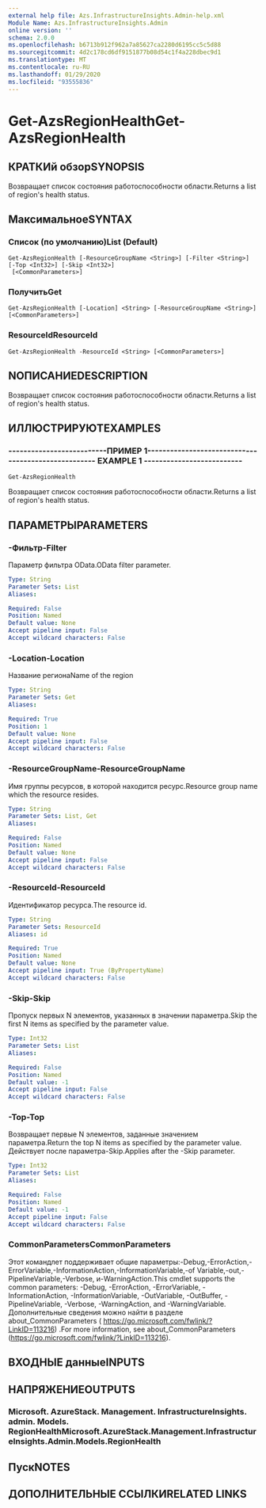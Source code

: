 ```yaml
---
external help file: Azs.InfrastructureInsights.Admin-help.xml
Module Name: Azs.InfrastructureInsights.Admin
online version: ''
schema: 2.0.0
ms.openlocfilehash: b6713b912f962a7a85627ca2280d6195cc5c5d88
ms.sourcegitcommit: 4d2c178cd6df9151877b08d54c1f4a228dbec9d1
ms.translationtype: MT
ms.contentlocale: ru-RU
ms.lasthandoff: 01/29/2020
ms.locfileid: "93555836"
---
```

# <span data-ttu-id="662a0-101">Get-AzsRegionHealth</span><span class="sxs-lookup"><span data-stu-id="662a0-101">Get-AzsRegionHealth</span></span>

## <span data-ttu-id="662a0-102">КРАТКИй обзор</span><span class="sxs-lookup"><span data-stu-id="662a0-102">SYNOPSIS</span></span>
<span data-ttu-id="662a0-103">Возвращает список состояния работоспособности области.</span><span class="sxs-lookup"><span data-stu-id="662a0-103">Returns a list of region's health status.</span></span>

## <span data-ttu-id="662a0-104">Максимальное</span><span class="sxs-lookup"><span data-stu-id="662a0-104">SYNTAX</span></span>

### <span data-ttu-id="662a0-105">Список (по умолчанию)</span><span class="sxs-lookup"><span data-stu-id="662a0-105">List (Default)</span></span>
```
Get-AzsRegionHealth [-ResourceGroupName <String>] [-Filter <String>] [-Top <Int32>] [-Skip <Int32>]
 [<CommonParameters>]
```

### <span data-ttu-id="662a0-106">Получить</span><span class="sxs-lookup"><span data-stu-id="662a0-106">Get</span></span>
```
Get-AzsRegionHealth [-Location] <String> [-ResourceGroupName <String>] [<CommonParameters>]
```

### <span data-ttu-id="662a0-107">ResourceId</span><span class="sxs-lookup"><span data-stu-id="662a0-107">ResourceId</span></span>
```
Get-AzsRegionHealth -ResourceId <String> [<CommonParameters>]
```

## <span data-ttu-id="662a0-108">NОПИСАНИЕ</span><span class="sxs-lookup"><span data-stu-id="662a0-108">DESCRIPTION</span></span>
<span data-ttu-id="662a0-109">Возвращает список состояния работоспособности области.</span><span class="sxs-lookup"><span data-stu-id="662a0-109">Returns a list of region's health status.</span></span>

## <span data-ttu-id="662a0-110">ИЛЛЮСТРИРУЮТ</span><span class="sxs-lookup"><span data-stu-id="662a0-110">EXAMPLES</span></span>

### <span data-ttu-id="662a0-111">--------------------------ПРИМЕР 1--------------------------</span><span class="sxs-lookup"><span data-stu-id="662a0-111">-------------------------- EXAMPLE 1 --------------------------</span></span>
```
Get-AzsRegionHealth
```

<span data-ttu-id="662a0-112">Возвращает список состояния работоспособности области.</span><span class="sxs-lookup"><span data-stu-id="662a0-112">Returns a list of region's health status.</span></span>

## <span data-ttu-id="662a0-113">ПАРАМЕТРЫ</span><span class="sxs-lookup"><span data-stu-id="662a0-113">PARAMETERS</span></span>

### <span data-ttu-id="662a0-114">-Фильтр</span><span class="sxs-lookup"><span data-stu-id="662a0-114">-Filter</span></span>
<span data-ttu-id="662a0-115">Параметр фильтра OData.</span><span class="sxs-lookup"><span data-stu-id="662a0-115">OData filter parameter.</span></span>

```yaml
Type: String
Parameter Sets: List
Aliases: 

Required: False
Position: Named
Default value: None
Accept pipeline input: False
Accept wildcard characters: False
```

### <span data-ttu-id="662a0-116">-Location</span><span class="sxs-lookup"><span data-stu-id="662a0-116">-Location</span></span>
<span data-ttu-id="662a0-117">Название региона</span><span class="sxs-lookup"><span data-stu-id="662a0-117">Name of the region</span></span>

```yaml
Type: String
Parameter Sets: Get
Aliases: 

Required: True
Position: 1
Default value: None
Accept pipeline input: False
Accept wildcard characters: False
```

### <span data-ttu-id="662a0-118">-ResourceGroupName</span><span class="sxs-lookup"><span data-stu-id="662a0-118">-ResourceGroupName</span></span>
<span data-ttu-id="662a0-119">Имя группы ресурсов, в которой находится ресурс.</span><span class="sxs-lookup"><span data-stu-id="662a0-119">Resource group name which the resource resides.</span></span>

```yaml
Type: String
Parameter Sets: List, Get
Aliases: 

Required: False
Position: Named
Default value: None
Accept pipeline input: False
Accept wildcard characters: False
```

### <span data-ttu-id="662a0-120">-ResourceId</span><span class="sxs-lookup"><span data-stu-id="662a0-120">-ResourceId</span></span>
<span data-ttu-id="662a0-121">Идентификатор ресурса.</span><span class="sxs-lookup"><span data-stu-id="662a0-121">The resource id.</span></span>

```yaml
Type: String
Parameter Sets: ResourceId
Aliases: id

Required: True
Position: Named
Default value: None
Accept pipeline input: True (ByPropertyName)
Accept wildcard characters: False
```

### <span data-ttu-id="662a0-122">-Skip</span><span class="sxs-lookup"><span data-stu-id="662a0-122">-Skip</span></span>
<span data-ttu-id="662a0-123">Пропуск первых N элементов, указанных в значении параметра.</span><span class="sxs-lookup"><span data-stu-id="662a0-123">Skip the first N items as specified by the parameter value.</span></span>

```yaml
Type: Int32
Parameter Sets: List
Aliases: 

Required: False
Position: Named
Default value: -1
Accept pipeline input: False
Accept wildcard characters: False
```

### <span data-ttu-id="662a0-124">-Top</span><span class="sxs-lookup"><span data-stu-id="662a0-124">-Top</span></span>
<span data-ttu-id="662a0-125">Возвращает первые N элементов, заданные значением параметра.</span><span class="sxs-lookup"><span data-stu-id="662a0-125">Return the top N items as specified by the parameter value.</span></span>
<span data-ttu-id="662a0-126">Действует после параметра-Skip.</span><span class="sxs-lookup"><span data-stu-id="662a0-126">Applies after the -Skip parameter.</span></span>

```yaml
Type: Int32
Parameter Sets: List
Aliases: 

Required: False
Position: Named
Default value: -1
Accept pipeline input: False
Accept wildcard characters: False
```

### <span data-ttu-id="662a0-127">CommonParameters</span><span class="sxs-lookup"><span data-stu-id="662a0-127">CommonParameters</span></span>
<span data-ttu-id="662a0-128">Этот командлет поддерживает общие параметры:-Debug,-ErrorAction,-ErrorVariable,-InformationAction,-InformationVariable,-of Variable,-out,-PipelineVariable,-Verbose, и-WarningAction.</span><span class="sxs-lookup"><span data-stu-id="662a0-128">This cmdlet supports the common parameters: -Debug, -ErrorAction, -ErrorVariable, -InformationAction, -InformationVariable, -OutVariable, -OutBuffer, -PipelineVariable, -Verbose, -WarningAction, and -WarningVariable.</span></span> <span data-ttu-id="662a0-129">Дополнительные сведения можно найти в разделе about_CommonParameters ( https://go.microsoft.com/fwlink/?LinkID=113216) .</span><span class="sxs-lookup"><span data-stu-id="662a0-129">For more information, see about_CommonParameters (https://go.microsoft.com/fwlink/?LinkID=113216).</span></span>

## <span data-ttu-id="662a0-130">ВХОДНЫЕ данные</span><span class="sxs-lookup"><span data-stu-id="662a0-130">INPUTS</span></span>

## <span data-ttu-id="662a0-131">НАПРЯЖЕНИЕ</span><span class="sxs-lookup"><span data-stu-id="662a0-131">OUTPUTS</span></span>

### <span data-ttu-id="662a0-132">Microsoft. AzureStack. Management. InfrastructureInsights. admin. Models. RegionHealth</span><span class="sxs-lookup"><span data-stu-id="662a0-132">Microsoft.AzureStack.Management.InfrastructureInsights.Admin.Models.RegionHealth</span></span>

## <span data-ttu-id="662a0-133">Пуск</span><span class="sxs-lookup"><span data-stu-id="662a0-133">NOTES</span></span>

## <span data-ttu-id="662a0-134">ДОПОЛНИТЕЛЬНЫЕ ССЫЛКИ</span><span class="sxs-lookup"><span data-stu-id="662a0-134">RELATED LINKS</span></span>

